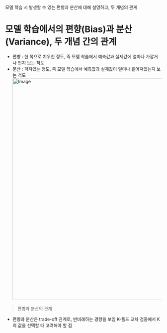 모델 학습 시 발생할 수 있는 편향과 분산에 대해 설명하고, 두 개념의 관계
# 모델 학습에서의 편향(Bias)과 분산(Variance), 두 개념 간의 관계
* 편향 : 한 쪽으로 치우친 정도, 즉 모델 학습에서 예측값과 실제값에 얼마나 가깝거나 먼지 보는 척도
* 분산 : 퍼져있는 정도, 즉 모델 학습에서 예측값과 실제값이 얼마나 흩어져있는지 보는 척도
<img width="712" alt="Image" src="https://github.com/user-attachments/assets/daaab32f-f8d4-4d28-a475-3460d493239a" /> </br>

> 편향과 분산의 관계
* 편향과 분산은 trade-off 관계로, 반비례하는 경향을 보임
K-폴드 교차 검증에서 K의 값을 선택할 때 고려해야 할 점
